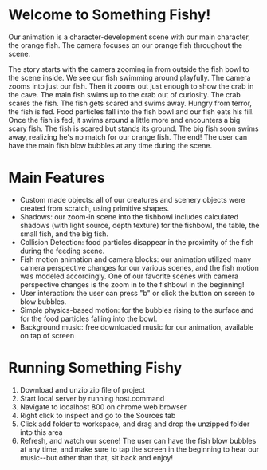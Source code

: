 # Welcome to Something Fishy!

Our animation is a character-development scene with our main character, the orange fish. The camera focuses on our orange fish throughout the scene.

The story starts with the camera zooming in from outside the fish bowl to the scene inside. We see our fish swimming around playfully. The camera zooms into just our fish. Then it zooms out just enough to show the crab in the cave. The main fish swims up to the crab out of curiosity. The crab scares the fish. The fish gets scared and swims away. Hungry from terror, the fish is fed. Food particles fall into the fish bowl and our fish eats his fill. Once the fish is fed, it swims around a little more and encounters a big scary fish. The fish is scared but stands its ground. The big fish soon swims away, realizing he's no match for our orange fish. The end! The user can have the main fish blow bubbles at any time during the scene. 

# Main Features

* Custom made objects: all of our creatures and scenery objects were created from scratch, using primitive shapes.
* Shadows: our zoom-in scene into the fishbowl includes calculated shadows (with light source, depth texture) for the fishbowl, the table, the small fish, and the big fish. 
* Collision Detection: food particles disappear in the proximity of the fish during the feeding scene.
* Fish motion animation and camera blocks: our animation utilized many camera perspective changes for our various scenes, and the fish motion was modeled accordingly. One of our favorite scenes with camera perspective changes is the zoom in to the fishbowl in the beginning!
* User interaction: the user can press "b" or click the button on screen to blow bubbles.
* Simple physics-based motion: for the bubbles rising to the surface and for the food particles falling into the bowl. 
* Background music: free downloaded music for our animation, available on tap of screen

# Running Something Fishy
1. Download and unzip zip file of project
2. Start local server by running host.command
3. Navigate to localhost 800 on chrome web browser
4. Right click to inspect and go to the Sources tab
5. Click add folder to workspace, and drag and drop the unzipped folder into this area
6. Refresh, and watch our scene! The user can have the fish blow bubbles at any time, and make sure to tap the screen in the beginning to hear our music--but other than that, sit back and enjoy!







